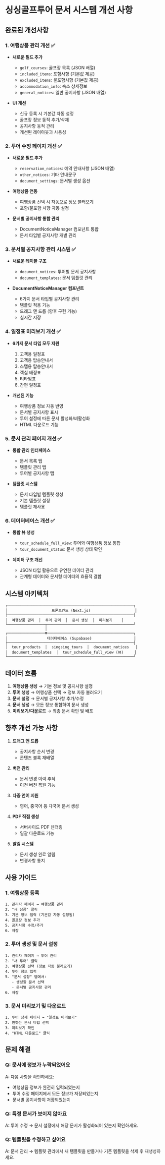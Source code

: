 # 싱싱골프투어 문서 시스템 개선 사항

## 완료된 개선사항

### 1. 여행상품 관리 개선 ✅
- **새로운 필드 추가**
  - `golf_courses`: 골프장 목록 (JSON 배열)
  - `included_items`: 포함사항 (기본값 제공)
  - `excluded_items`: 불포함사항 (기본값 제공)
  - `accommodation_info`: 숙소 상세정보
  - `general_notices`: 일반 공지사항 (JSON 배열)

- **UI 개선**
  - 신규 등록 시 기본값 자동 설정
  - 골프장 정보 동적 추가/삭제
  - 공지사항 동적 관리
  - 개선된 레이아웃과 사용성

### 2. 투어 수정 페이지 개선 ✅
- **새로운 필드 추가**
  - `reservation_notices`: 예약 안내사항 (JSON 배열)
  - `other_notices`: 기타 안내문구
  - `document_settings`: 문서별 생성 옵션

- **여행상품 연동**
  - 여행상품 선택 시 자동으로 정보 불러오기
  - 포함/불포함 사항 자동 설정

- **문서별 공지사항 통합 관리**
  - DocumentNoticeManager 컴포넌트 통합
  - 문서 타입별 공지사항 개별 관리

### 3. 문서별 공지사항 관리 시스템 ✅
- **새로운 테이블 구조**
  - `document_notices`: 투어별 문서 공지사항
  - `document_templates`: 문서 템플릿 관리

- **DocumentNoticeManager 컴포넌트**
  - 6가지 문서 타입별 공지사항 관리
  - 템플릿 적용 기능
  - 드래그 앤 드롭 (향후 구현 가능)
  - 실시간 저장

### 4. 일정표 미리보기 개선 ✅
- **6가지 문서 타입 모두 지원**
  1. 고객용 일정표
  2. 고객용 탑승안내서
  3. 스탭용 탑승안내서
  4. 객실 배정표
  5. 티타임표
  6. 간편 일정표

- **개선된 기능**
  - 여행상품 정보 자동 반영
  - 문서별 공지사항 표시
  - 투어 설정에 따른 문서 활성화/비활성화
  - HTML 다운로드 기능

### 5. 문서 관리 페이지 개선 ✅
- **통합 관리 인터페이스**
  - 문서 목록 탭
  - 템플릿 관리 탭
  - 투어별 공지사항 탭

- **템플릿 시스템**
  - 문서 타입별 템플릿 생성
  - 기본 템플릿 설정
  - 템플릿 재사용

### 6. 데이터베이스 개선 ✅
- **통합 뷰 생성**
  - `tour_schedule_full_view`: 투어와 여행상품 정보 통합
  - `tour_document_status`: 문서 생성 상태 확인

- **데이터 구조 개선**
  - JSON 타입 활용으로 유연한 데이터 관리
  - 관계형 데이터와 문서형 데이터의 효율적 결합

## 시스템 아키텍처

```
┌─────────────────────────────────────────────────────────┐
│                    프론트엔드 (Next.js)                    │
├─────────────────────────────────────────────────────────┤
│  여행상품 관리  │  투어 관리  │  문서 생성  │  미리보기    │
└─────────────────┬───────────────────────────────────────┘
                  │
┌─────────────────▼───────────────────────────────────────┐
│                  데이터베이스 (Supabase)                   │
├─────────────────────────────────────────────────────────┤
│  tour_products  │  singsing_tours  │  document_notices   │
│  document_templates  │  tour_schedule_full_view (뷰)     │
└─────────────────────────────────────────────────────────┘
```

## 데이터 흐름

1. **여행상품 생성** → 기본 정보 및 공지사항 설정
2. **투어 생성** → 여행상품 선택 → 정보 자동 불러오기
3. **문서 설정** → 문서별 공지사항 추가/수정
4. **문서 생성** → 모든 정보 통합하여 문서 생성
5. **미리보기/다운로드** → 최종 문서 확인 및 배포

## 향후 개선 가능 사항

1. **드래그 앤 드롭**
   - 공지사항 순서 변경
   - 콘텐츠 블록 재배열

2. **버전 관리**
   - 문서 변경 이력 추적
   - 이전 버전 복원 기능

3. **다중 언어 지원**
   - 영어, 중국어 등 다국어 문서 생성

4. **PDF 직접 생성**
   - 서버사이드 PDF 렌더링
   - 일괄 다운로드 기능

5. **알림 시스템**
   - 문서 생성 완료 알림
   - 변경사항 통지

## 사용 가이드

### 1. 여행상품 등록
```
1. 관리자 페이지 → 여행상품 관리
2. "새 상품" 클릭
3. 기본 정보 입력 (기본값 자동 설정됨)
4. 골프장 정보 추가
5. 공지사항 수정/추가
6. 저장
```

### 2. 투어 생성 및 문서 설정
```
1. 관리자 페이지 → 투어 관리
2. "새 투어" 클릭
3. 여행상품 선택 (정보 자동 불러오기)
4. 투어 정보 입력
5. "문서 설정" 탭에서:
   - 생성할 문서 선택
   - 문서별 공지사항 관리
6. 저장
```

### 3. 문서 미리보기 및 다운로드
```
1. 투어 상세 페이지 → "일정표 미리보기"
2. 원하는 문서 타입 선택
3. 미리보기 확인
4. "HTML 다운로드" 클릭
```

## 문제 해결

### Q: 문서에 정보가 누락되었어요
A: 다음 사항을 확인하세요:
- 여행상품 정보가 완전히 입력되었는지
- 투어 수정 페이지에서 모든 정보가 저장되었는지
- 문서별 공지사항이 저장되었는지

### Q: 특정 문서가 보이지 않아요
A: 투어 수정 → 문서 설정에서 해당 문서가 활성화되어 있는지 확인하세요.

### Q: 템플릿을 수정하고 싶어요
A: 문서 관리 → 템플릿 관리에서 새 템플릿을 만들거나 기존 템플릿을 삭제 후 재생성하세요.